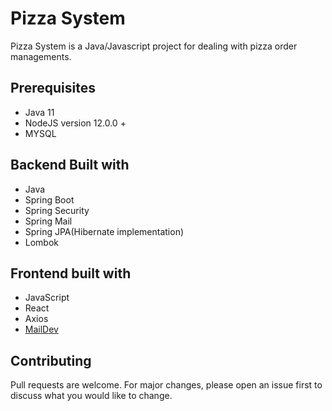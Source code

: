 # Pizza System

Pizza System is a Java/Javascript project for dealing with pizza order managements.

## Prerequisites
* Java 11
* NodeJS version 12.0.0 +
* MYSQL

## Backend Built with
* Java
* Spring Boot
* Spring Security
* Spring Mail
* Spring JPA(Hibernate implementation)
* Lombok

## Frontend built with
* JavaScript
* React 
* Axios
* [MailDev](https://github.com/maildev/maildev)

## Contributing
Pull requests are welcome. For major changes, please open an issue first to discuss what you would like to change.